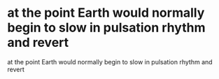 # at the point Earth would normally begin to slow in pulsation rhythm and revert

at the point Earth would normally begin to slow in pulsation rhythm and revert